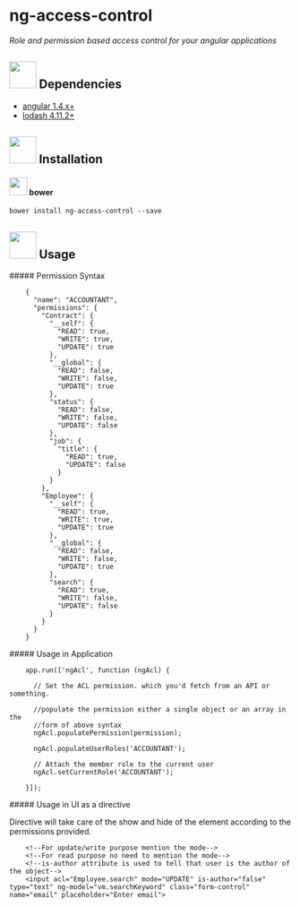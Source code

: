 # ng-access-control

*Role and permission based access control for your angular applications*


<img src="https://drslash.com/wp-content/uploads/2014/12/Archive-Utility.png" width="48" height="48">&nbsp;Dependencies
----------------------------
- [angular 1.4.x+](https://github.com/angular/angular)
- [lodash 4.11.2+](https://github.com/lodash/lodash)

<img src="http://www.hostingreviewslist.com/wp-content/uploads/2013/04/code-icon-script.png" width="48" height="48">&nbsp;Installation
----------------------------

#### <img src="https://versioneye.files.wordpress.com/2014/01/bower-logo.png" width="32" height="32">&nbsp;bower

```
bower install ng-access-control --save
```

<img src="http://www.hostingreviewslist.com/wp-content/uploads/2013/04/code-icon-script.png" width="48" height="48">&nbsp;Usage
----------------------------

#####&nbsp;Permission Syntax

```
    {
      "name": "ACCOUNTANT",
      "permissions": {
        "Contract": {
          "__self": {
            "READ": true,
            "WRITE": true,
            "UPDATE": true
          },
          "__global": {
            "READ": false,
            "WRITE": false,
            "UPDATE": true
          },
          "status": {
            "READ": false,
            "WRITE": false,
            "UPDATE": false
          },
          "job": {
            "title": {
              "READ": true,
              "UPDATE": false
            }
          }
        },
        "Employee": {
          "__self": {
            "READ": true,
            "WRITE": true,
            "UPDATE": true
          },
          "__global": {
            "READ": false,
            "WRITE": false,
            "UPDATE": true
          },
          "search": {
            "READ": true,
            "WRITE": false,
            "UPDATE": false
          }
        }
      }
    }
```

#####&nbsp;Usage in Application

```
    app.run(['ngAcl', function (ngAcl) {
    
      // Set the ACL permission. which you'd fetch from an API or something.
      
      //populate the permission either a single object or an array in the
      //form of above syntax
      ngAcl.populatePermission(permission);
    
      ngAcl.populateUserRoles('ACCOUNTANT');

      // Attach the member role to the current user
      ngAcl.setCurrentRole('ACCOUNTANT');
    
    }]);
```

#####&nbsp;Usage in UI as a directive

Directive will take care of the show and hide of the element according to the permissions provided.

```
    <!--For update/write purpose mention the mode-->
    <!--For read purpose no need to mention the mode-->
    <!--is-author attribute is used to tell that user is the author of the object-->
    <input acl="Employee.search" mode="UPDATE" is-author="false" type="text" ng-model="vm.searchKeyword" class="form-control" name="email" placeholder="Enter email">
```
